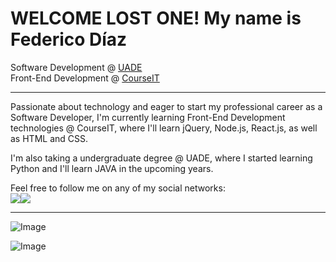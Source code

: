 # WELCOME LOST ONE! My name is Federico Díaz

Software Development @ [UADE](https://uade.edu.ar/)  
Front-End Development @ [CourseIT](https://courseit.com.ar/)
  
---
Passionate about technology and eager to start my professional career as a Software Developer, I'm currently learning Front-End Development technologies @ CourseIT, where I'll learn jQuery, Node.js, React.js, as well as HTML and CSS.  
  
I'm also taking a undergraduate degree @ UADE, where I started learning Python and I'll learn JAVA in the upcoming years.  
  
Feel free to follow me on any of my social networks:  
[<img src="https://i.imgur.com/ItZCchB.png">](https://twitter.com/fdgerstner)[<img src="https://i.imgur.com/8jzNZyr.png">](https://www.linkedin.com/in/federicodiazgerstner/)

---

![Image](https://github-readme-stats.vercel.app/api?username=fdgerstner&show_icons=true)

![Image](https://i.imgur.com/H8Pk4r5.png)
